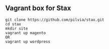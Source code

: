 Vagrant box for Stax
----------
```
git clone https://github.com/pilvia/stax.git
cd stax
mkdir site
vagrant up magento
OR
vagrant up wordpress
```
